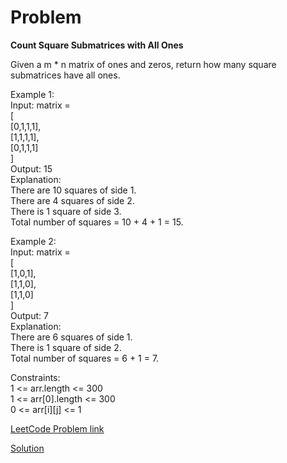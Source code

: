 # Problem
__Count Square Submatrices with All Ones__

Given a m * n matrix of ones and zeros, return how many square submatrices have all ones.<br> 

Example 1:<br>
Input: matrix =<br>
[<br>
  [0,1,1,1],<br>
  [1,1,1,1],<br>
  [0,1,1,1]<br>
]<br>
Output: 15<br>
Explanation: <br>
There are 10 squares of side 1.<br>
There are 4 squares of side 2.<br>
There is  1 square of side 3.<br>
Total number of squares = 10 + 4 + 1 = 15.<br>

Example 2:<br>
Input: matrix =<br> 
[<br>
  [1,0,1],<br>
  [1,1,0],<br>
  [1,1,0]<br>
]<br>
Output: 7<br>
Explanation: <br>
There are 6 squares of side 1.  <br>
There is 1 square of side 2. <br>
Total number of squares = 6 + 1 = 7.<br>
 
Constraints:<br>
1 <= arr.length <= 300<br>
1 <= arr[0].length <= 300<br>
0 <= arr[i][j] <= 1<br>

[LeetCode Problem link]()

[Solution](https://github.com/DhanabalShanmugam/Leet-Code-30-Days-Challenge/blob/master/May2020/Week3/day_21/Solution.md)


